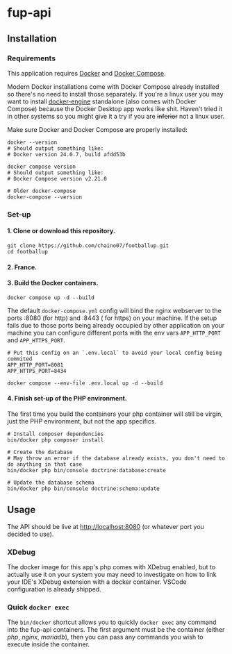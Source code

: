 # fup-api

## Installation

### Requirements

This application requires [Docker](https://docs.docker.com/get-docker/) and [Docker Compose](https://docs.docker.com/compose/install/).

Modern Docker installations come with Docker Compose already installed so there's no need to install those separately. If you're a linux user you may want to install [docker-engine](https://docs.docker.com/engine/install/#server) standalone (also comes with Docker Compose) because the Docker Desktop app works like shit. Haven't tried it in other systems so you might give it a try if you are ~~inferior~~ not a linux user.

Make sure Docker and Docker Compose are properly installed:
```shell
docker --version
# Should output something like:
# Docker version 24.0.7, build afdd53b

docker compose version
# Should output something like:
# Docker Compose version v2.21.0
```
```shell
# Older docker-compose
docker-compose --version
```

### Set-up

#### 1. Clone or download this repository.

```shell
git clone https://github.com/chaino07/footballup.git
cd footballup
```

#### 2. France.

#### 3. Build the Docker containers.

```shell
docker compose up -d --build
```

The default `docker-compose.yml` config will bind the nginx webserver to the ports :8080 (for http) and :8443 ( for https) on your machine. If the setup fails due to those ports being already occupied by other application on your machine you can configure different ports with the env vars `APP_HTTP_PORT` and `APP_HTTPS_PORT`.
```dotenv
# Put this config on an `.env.local` to avoid your local config being commited
APP_HTTP_PORT=8081
APP_HTTPS_PORT=8434
```
```shell
docker compose --env-file .env.local up -d --build
```

#### 4. Finish set-up of the PHP environment.

The first time you build the containers your php container will still be virgin, just the PHP environment, but not the app specifics.

```shell
# Install composer dependencies
bin/docker php composer install

# Create the database
# May throw an error if the database already exists, you don't need to do anything in that case
bin/docker php bin/console doctrine:database:create

# Update the database schema
bin/docker php bin/console doctrine:schema:update
```

## Usage

The API should be live at [http://localhost:8080](http://localhost:8080) (or whatever port you decided to use).

### XDebug

The docker image for this app's php comes with XDebug enabled, but to actually use it on your system you may need to investigate on how to link your IDE's XDebug extension with a docker container. VSCode configuration is already shipped.

### Quick `docker exec`

The `bin/docker` shortcut allows you to quickly `docker exec` any command into the fup-api containers. The first argument must be the container (either *php*, *nginx*, *mariadb*), then you can pass any commands you wish to execute inside the container.

